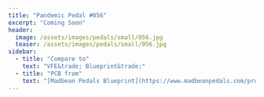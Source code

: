 ```yaml
---
title: "Pandemic Pedal #056"
excerpt: "Coming Soon"
header:
  image: /assets/images/pedals/small/056.jpg
  teaser: /assets/images/pedals/small/056.jpg
sidebar:
  - title: "Compare to"
    text: "VFE&trade; Blueprint&trade;"
  - title: "PCB from"
    text: "[Madbean Pedals Blueprint](https://www.madbeanpedals.com/projects/index.html)"
---
```


